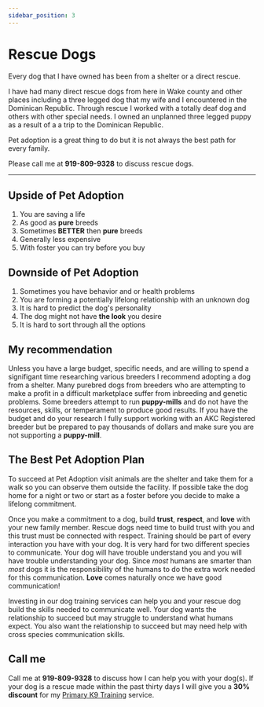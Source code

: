 ```yaml
---
sidebar_position: 3
---
```

# Rescue Dogs
Every dog that I have owned has been from a shelter or a direct rescue.

I have had many direct rescue dogs from here in Wake county and other places
including a three legged dog that my wife and I encountered in the Dominican
Republic. Through rescue I worked with a totally deaf dog and others with other
special needs. I owned an unplanned three legged puppy as a result of a a trip
to the Dominican Republic.

Pet adoption is a great thing to do but it is not always the best path for
every family.

Please call me at **919-809-9328** to discuss rescue dogs.

<hr />

## Upside of Pet Adoption
1. You are saving a life
2. As good as **pure** breeds
3. Sometimes **BETTER** then **pure** breeds
4. Generally less expensive
5. With foster you can try before you buy

## Downside of Pet Adoption
1. Sometimes you have behavior and or health problems
2. You are forming a potentially lifelong relationship with an unknown dog
3. It is hard to predict the dog's personality
4. The dog might not have **the look** you desire
5. It is hard to sort through all the options

## My recommendation
Unless you have a large budget, specific needs, and are willing to spend a
signifigant time researching various breeders I recommend adopting a dog from
a shelter. Many purebred dogs from breeders who are attempting to make a profit
in a difficult marketplace suffer from inbreeding and genetic problems. Some
breeders attempt to run **puppy-mills** and do not have the resources, skills,
or temperament to produce good results. If you have the budget and do your
research I fully support working with an AKC Registered breeder but be prepared
to pay thousands of dollars and make sure you are not supporting a
**puppy-mill**.

## The Best Pet Adoption Plan
To succeed at Pet Adoption visit animals are the shelter and take them for a
walk so you can observe them outside the facility. If possible take the dog
home for a night or two or start as a foster before you decide to make a
lifelong commitment.

Once you make a commitment to a dog, build **trust**, **respect**, and **love**
with your new family member. Rescue dogs need time to build trust with you and
this trust must be connected with respect. Training should be part of every
interaction you have with your dog. It is very hard for two different species
to communicate. Your dog will have trouble understand you and you will have
trouble understanding your dog. Since _most_ humans are smarter than _most_
dogs it is the responsibility of the humans to do the extra work needed for
this communication. **Love** comes naturally once we have good communication!

Investing in our dog training services can help you and your rescue dog build
the skills needed to communicate well. Your dog wants the relationship to
succeed but may struggle to understand what humans expect. You also want the
relationship to succeed but may need help with cross species communication
skills.

## Call me
Call me at **919-809-9328** to discuss how I can help you with your dog(s).
If your dog is a rescue made within the past thirty days I will give you a
**30% discount** for my [Primary K9 Training](/docs/dog-training#12500----primary-k9-training-3-sessions) service.
